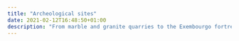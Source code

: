 ```yaml
---
title: "Archeological sites"
date: 2021-02-12T16:48:50+01:00
description: "From marble and granite quarries to the Exembourgo fortress, Tinos will surprise you in many ways."
---
```

